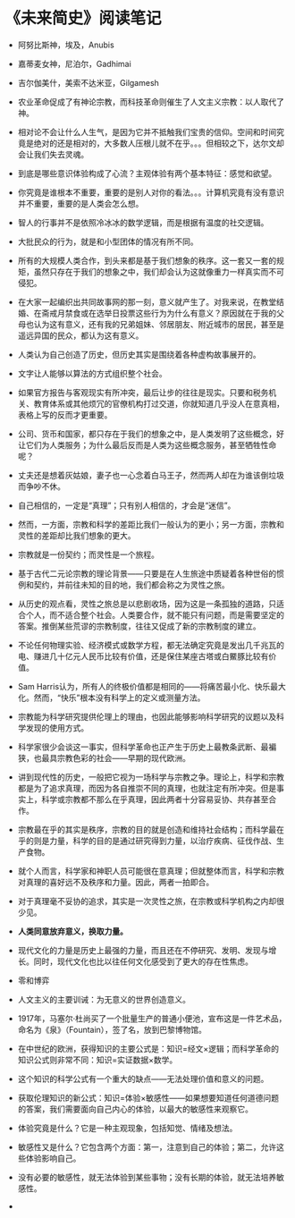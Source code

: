 # 《未来简史》阅读笔记

* 阿努比斯神，埃及，Anubis
* 嘉蒂麦女神，尼泊尔，Gadhimai
* 吉尔伽美什，美索不达米亚，Gilgamesh 


* 农业革命促成了有神论宗教，而科技革命则催生了人文主义宗教：以人取代了神。
* 相对论不会让什么人生气，是因为它并不抵触我们宝贵的信仰。空间和时间究竟是绝对的还是相对的，大多数人压根儿就不在乎。。。但相较之下，达尔文却会让我们失去灵魂。
* 到底是哪些意识体验构成了心流？主观体验有两个基本特征：感觉和欲望。
* 你究竟是谁根本不重要，重要的是别人对你的看法。。。计算机究竟有没有意识并不重要，重要的是人类会怎么想。
* 智人的行事并不是依照冷冰冰的数学逻辑，而是根据有温度的社交逻辑。
* 大批民众的行为，就是和小型团体的情况有所不同。
* 所有的大规模人类合作，到头来都是基于我们想象的秩序。这一套又一套的规矩，虽然只存在于我们的想象之中，我们却会认为这就像重力一样真实而不可侵犯。
* 在大家一起编织出共同故事网的那一刻，意义就产生了。对我来说，在教堂结婚、在斋戒月禁食或在选举日投票这些行为为什么有意义？原因就在于我的父母也认为这有意义，还有我的兄弟姐妹、邻居朋友、附近城市的居民，甚至是遥远异国的民众，都认为这有意义。
* 人类认为自己创造了历史，但历史其实是围绕着各种虚构故事展开的。
* 文字让人能够以算法的方式组织整个社会。
* 如果官方报告与客观现实有所冲突，最后让步的往往是现实。只要和税务机关、教育体系或其他烦冗的官僚机构打过交道，你就知道几乎没人在意真相，表格上写的反而才更重要。
* 公司、货币和国家，都只存在于我们的想象之中，是人类发明了这些概念，好让它们为人类服务；为什么最后反而是人类为这些概念服务，甚至牺牲性命呢？
* 丈夫还是想着灰姑娘，妻子也一心念着白马王子，然而两人却在为谁该倒垃圾而争吵不休。
* 自己相信的，一定是“真理”；只有别人相信的，才会是“迷信”。
* 然而，一方面，宗教和科学的差距比我们一般认为的更小；另一方面，宗教和灵性的差距却比我们想象的更大。
* 宗教就是一份契约；而灵性是一个旅程。
* 基于古代二元论宗教的理论背景——只要是在人生旅途中质疑着各种世俗的惯例和契约，并前往未知的目的地，我们都会称之为灵性之旅。
* 从历史的观点看，灵性之旅总是以悲剧收场，因为这是一条孤独的道路，只适合个人，而不适合整个社会。人类要合作，就不能只有问题，而是需要坚定的答案。推倒某些荒谬的宗教制度，往往又促成了新的宗教制度的建立。
* 不论任何物理实验、经济模式或数学方程，都无法确定究竟是发出几千兆瓦的电、赚进几十亿元人民币比较有价值，还是保住某座古塔或白鱀豚比较有价值。
* Sam Harris认为，所有人的终极价值都是相同的——将痛苦最小化、快乐最大化。然而，“快乐”根本没有科学上的定义或测量方法。
* 宗教能为科学研究提供伦理上的理由，也因此能够影响科学研究的议题以及科学发现的使用方式。
* 科学家很少会谈这一事实，但科学革命也正产生于历史上最教条武断、最褊狭，也最具宗教色彩的社会——早期的现代欧洲。
* 讲到现代性的历史，一般把它视为一场科学与宗教之争。理论上，科学和宗教都是为了追求真理，而因为各自推崇不同的真理，也就注定有所冲突。但是事实上，科学或宗教都不那么在乎真理，因此两者十分容易妥协、共存甚至合作。
* 宗教最在乎的其实是秩序，宗教的目的就是创造和维持社会结构；而科学最在乎的则是力量，科学的目的是通过研究得到力量，以治疗疾病、征伐作战、生产食物。
* 就个人而言，科学家和神职人员可能很在意真理；但就整体而言，科学和宗教对真理的喜好远不及秩序和力量。因此，两者一拍即合。
* 对于真理毫不妥协的追求，其实是一次灵性之旅，在宗教或科学机构之内却很少见。
* **人类同意放弃意义，换取力量。**
* 现代文化的力量是历史上最强的力量，而且还在不停研究、发明、发现与增长。同时，现代文化也比以往任何文化感受到了更大的存在性焦虑。
* 零和博弈
* 人文主义的主要训诫：为无意义的世界创造意义。
* 1917年，马塞尔·杜尚买了一个批量生产的普通小便池，宣布这是一件艺术品，命名为《泉》（Fountain），签了名，放到巴黎博物馆。
* 在中世纪的欧洲，获得知识的主要公式是：知识$=$经文$\times$逻辑；而科学革命的知识公式则非常不同：知识$=$实证数据$\times$数学。
* 这个知识的科学公式有一个重大的缺点——无法处理价值和意义的问题。
* 获取伦理知识的新公式：知识$=$体验$\times$敏感性——如果想要知道任何道德问题的答案，我们需要面向自己内心的体验，以最大的敏感性来观察它。
* 体验究竟是什么？它是一种主观现象，包括知觉、情绪及想法。
* 敏感性又是什么？它包含两个方面：第一，注意到自己的体验；第二，允许这些体验影响自己。
* 没有必要的敏感性，就无法体验到某些事物；没有长期的体验，就无法培养敏感性。
* ​
